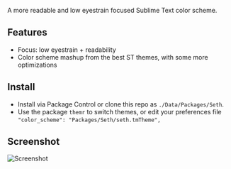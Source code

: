 A more readable and low eyestrain focused Sublime Text color scheme.

## Features
- Focus: low eyestrain + readability
- Color scheme mashup from the best ST themes, with some more optimizations

## Install
- Install via Package Control or clone this repo as `./Data/Packages/Seth`.
- Use the package `themr` to switch themes, or edit your preferences file `"color_scheme": "Packages/Seth/seth.tmTheme",`

## Screenshot ##

![Screenshot](https://raw.githubusercontent.com/bertolinimarco/Seth-Color-Scheme/master/screenshot.jpg)
